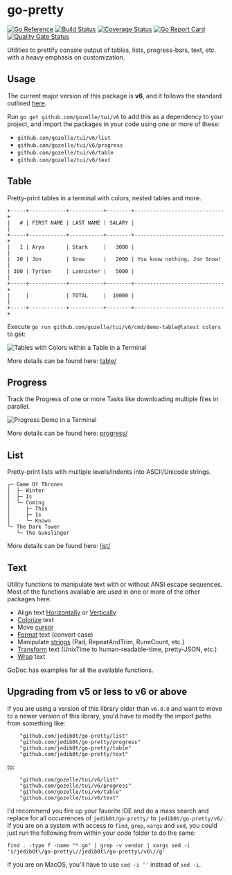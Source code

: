 # go-pretty

[![Go Reference](https://pkg.go.dev/badge/github.com/gozelle/tui/v6.svg)](https://pkg.go.dev/github.com/gozelle/tui/v6)
[![Build Status](https://github.com/jedib0t/go-pretty/workflows/CI/badge.svg?branch=main)](https://github.com/jedib0t/go-pretty/actions?query=workflow%3ACI+event%3Apush+branch%3Amain)
[![Coverage Status](https://coveralls.io/repos/github/jedib0t/go-pretty/badge.svg?branch=main)](https://coveralls.io/github/jedib0t/go-pretty?branch=main)
[![Go Report Card](https://goreportcard.com/badge/github.com/gozelle/tui/v6)](https://goreportcard.com/report/github.com/gozelle/tui/v6)
[![Quality Gate Status](https://sonarcloud.io/api/project_badges/measure?project=jedib0t_go-pretty&metric=alert_status)](https://sonarcloud.io/dashboard?id=jedib0t_go-pretty)

Utilities to prettify console output of tables, lists, progress-bars, text, etc.
with a heavy emphasis on customization.

## Usage

The current major version of this package is __v6__, and it follows the standard
outlined [here](https://go.dev/doc/modules/version-numbers#major-version).

Run `go get github.com/gozelle/tui/v6` to add this as a dependency to your
project, and import the packages in your code using one or more of these:
* `github.com/gozelle/tui/v6/list`
* `github.com/gozelle/tui/v6/progress`
* `github.com/gozelle/tui/v6/table`
* `github.com/gozelle/tui/v6/text`

## Table

Pretty-print tables in a terminal with colors, nested tables and more.

```
+-----+------------+-----------+--------+-----------------------------+
|   # | FIRST NAME | LAST NAME | SALARY |                             |
+-----+------------+-----------+--------+-----------------------------+
|   1 | Arya       | Stark     |   3000 |                             |
|  20 | Jon        | Snow      |   2000 | You know nothing, Jon Snow! |
| 300 | Tyrion     | Lannister |   5000 |                             |
+-----+------------+-----------+--------+-----------------------------+
|     |            | TOTAL     |  10000 |                             |
+-----+------------+-----------+--------+-----------------------------+
```

Execute `go run github.com/gozelle/tui/v6/cmd/demo-table@latest colors` to get:

<img src="cmd/demo-table/demo-colors.png" alt="Tables with Colors within a Table in a Terminal"/>

More details can be found here: [table/](table)

## Progress

Track the Progress of one or more Tasks like downloading multiple files in
parallel.

<img src="progress/images/demo.gif" alt="Progress Demo in a Terminal"/>

More details can be found here: [progress/](progress)

## List

Pretty-print lists with multiple levels/indents into ASCII/Unicode strings.

```
╭─ Game Of Thrones
│  ├─ Winter
│  ├─ Is
│  ╰─ Coming
│     ├─ This
│     ├─ Is
│     ╰─ Known
╰─ The Dark Tower
   ╰─ The Gunslinger
```

More details can be found here: [list/](list)

## Text

Utility functions to manipulate text with or without ANSI escape sequences. Most
of the functions available are used in one or more of the other packages here.

   - Align text [Horizontally](text/align.go) or [Vertically](text/valign.go)
   - [Colorize](text/color.go) text
   - Move [cursor](text/cursor.go)
   - [Format](text/format.go) text (convert case)
   - Manipulate [strings](text/string.go) (Pad, RepeatAndTrim, RuneCount, etc.)
   - [Transform](text/transformer.go) text (UnixTime to human-readable-time, pretty-JSON, etc.)
   - [Wrap](text/wrap.go) text

GoDoc has examples for all the available functions.

## Upgrading from v5 or less to v6 or above

If you are using a version of this library older than `v6.0.0` and want to move
to a newer version of this library, you'd have to modify the import paths from
something like:
```golang
    "github.com/jedib0t/go-pretty/list"
    "github.com/jedib0t/go-pretty/progress"
    "github.com/jedib0t/go-pretty/table"
    "github.com/jedib0t/go-pretty/text"
```
to:
```golang
    "github.com/gozelle/tui/v6/list"
    "github.com/gozelle/tui/v6/progress"
    "github.com/gozelle/tui/v6/table"
    "github.com/gozelle/tui/v6/text"
```

I'd recommend you fire up your favorite IDE and do a mass search and replace for
all occurrences of `jedib0t/go-pretty/` to `jedib0t/go-pretty/v6/`. If you are
on a system with access to `find`, `grep`, `xargs` and `sed`, you could just run
the following from within your code folder to do the same:
```
find . -type f -name "*.go" | grep -v vendor | xargs sed -i 's/jedib0t\/go-pretty\//jedib0t\/go-pretty\/v6\//g'
```
If you are on MacOS, you'll have to use `sed -i ''` instead of `sed -i`.
